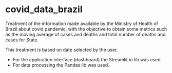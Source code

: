 # covid_data_brazil

Treatment of the information made available by the Ministry of Health of Brazil about covid pandemic, with the objective to obtain some metrics such as the moving average of cases and deaths and total number of deaths and cases for State. 

This treatment is based on date selected by the user.

- For the application interface (dashboard) the Streamlit.io lib was used. 
- For data processing the Pandas lib was used.
 
